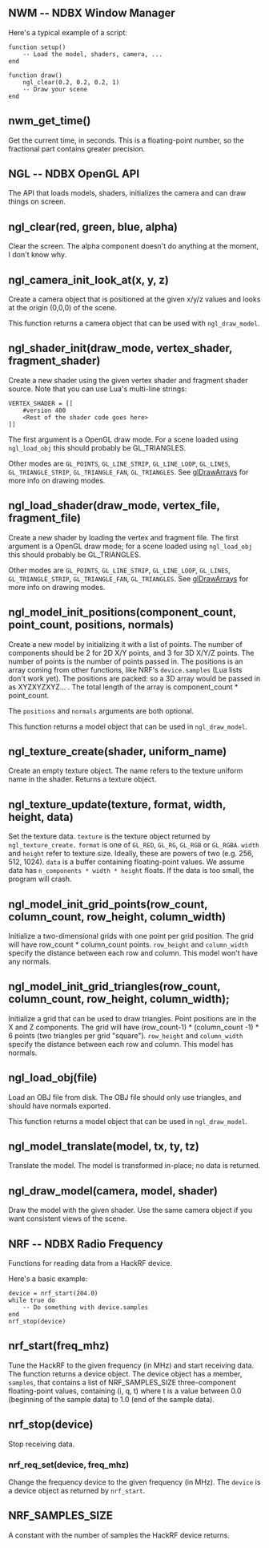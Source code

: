 ## NWM -- NDBX Window Manager

Here's a typical example of a script:

    function setup()
        -- Load the model, shaders, camera, ...
    end

    function draw()
        ngl_clear(0.2, 0.2, 0.2, 1)
        -- Draw your scene
    end

## nwm_get_time()
Get the current time, in seconds. This is a floating-point number, so the
fractional part contains greater precision.

## NGL -- NDBX OpenGL API
The API that loads models, shaders, initializes the camera and can draw things on screen.

## ngl_clear(red, green, blue, alpha)
Clear the screen. The alpha component doesn't do anything at the moment, I don't know why.

## ngl_camera_init_look_at(x, y, z)
Create a camera object that is positioned at the given x/y/z values and looks at
the origin (0,0,0) of the scene.

This function returns a camera object that can be used with `ngl_draw_model`.

## ngl_shader_init(draw_mode, vertex_shader, fragment_shader)
Create a new shader using the given vertex shader and fragment shader source.
Note that you can use Lua's multi-line strings:

    VERTEX_SHADER = [[
        #version 400
        <Rest of the shader code goes here>
    ]]

The first argument is a OpenGL draw mode. For a scene loaded using `ngl_load_obj`
this should probably be GL_TRIANGLES.

Other modes are `GL_POINTS`, `GL_LINE_STRIP`, `GL_LINE_LOOP`, `GL_LINES`, `GL_TRIANGLE_STRIP`, `GL_TRIANGLE_FAN`, `GL_TRIANGLES`. See [glDrawArrays](https://www.opengl.org/sdk/docs/man3/xhtml/glDrawArrays.xml) for more info on drawing modes.

## ngl_load_shader(draw_mode, vertex_file, fragment_file)
Create a new shader by loading the vertex and fragment file. The first argument is a OpenGL draw mode;
for a scene loaded using `ngl_load_obj` this should probably be GL_TRIANGLES.

Other modes are `GL_POINTS`, `GL_LINE_STRIP`, `GL_LINE_LOOP`, `GL_LINES`, `GL_TRIANGLE_STRIP`, `GL_TRIANGLE_FAN`, `GL_TRIANGLES`. See [glDrawArrays](https://www.opengl.org/sdk/docs/man3/xhtml/glDrawArrays.xml) for more info on drawing modes.

## ngl_model_init_positions(component_count, point_count, positions, normals)
Create a new model by initializing it with a list of points. The number of components should be 2 for 2D X/Y points, and 3 for 3D X/Y/Z points. The number of points is the number of points passed in. The positions is an array coming from other functions, like NRF's `device.samples` (Lua lists don't work yet). The positions are packed: so a 3D array would be passed in as XYZXYZXYZ... . The total length of the array is component_count * point_count.

The `positions` and `normals` arguments are both optional.

This function returns a model object that can be used in `ngl_draw_model`.

## ngl_texture_create(shader, uniform_name)
Create an empty texture object. The name refers to the texture uniform name in the shader. Returns a texture object.

## ngl_texture_update(texture, format, width, height, data)
Set the texture data. `texture` is the texture object returned by `ngl_texture_create.` `format` is one of `GL_RED`, `GL_RG`, `GL_RGB` or `GL_RGBA`. `width` and `height` refer to texture size. Ideally, these are powers of two (e.g. 256, 512, 1024). `data` is a buffer containing floating-point values. We assume data has `n_components * width * height` floats. If the data is too small, the program will crash.

## ngl_model_init_grid_points(row_count, column_count, row_height, column_width)
Initialize a two-dimensional grids with one point per grid position. The grid will have row_count * column_count points.
`row_height` and `column_width` specify the distance between each row and column. This model won't have any normals.

## ngl_model_init_grid_triangles(row_count, column_count, row_height, column_width);
Initialize a grid that can be used to draw triangles. Point positions are in the X and Z components. The grid will have (row_count-1) * (column_count -1) * 6 points (two triangles per grid "square"). `row_height` and `column_width` specify the distance between each row and column. This model has normals.

## ngl_load_obj(file)
Load an OBJ file from disk. The OBJ file should only use triangles, and should have normals exported.

This function returns a model object that can be used in `ngl_draw_model`.

## ngl_model_translate(model, tx, ty, tz)
Translate the model. The model is transformed in-place; no data is returned.

## ngl_draw_model(camera, model, shader)
Draw the model with the given shader. Use the same camera object if you want consistent views of the scene.

## NRF -- NDBX Radio Frequency
Functions for reading data from a HackRF device.

Here's a basic example:

    device = nrf_start(204.0)
    while true do
        -- Do something with device.samples
    end
    nrf_stop(device)

## nrf_start(freq_mhz)
Tune the HackRF to the given frequency (in MHz) and start receiving data. The function returns a device object. The device object has a member, `samples`, that contains a list of NRF_SAMPLES_SIZE three-component floating-point values, containing (i, q, t) where t is a value between 0.0 (beginning of the sample data) to 1.0 (end of the sample data).

## nrf_stop(device)
Stop receiving data.

### nrf_req_set(device, freq_mhz)
Change the frequency device to the given frequency (in MHz). The `device` is a device object as returned by `nrf_start`.

## NRF_SAMPLES_SIZE
A constant with the number of samples the HackRF device returns.
